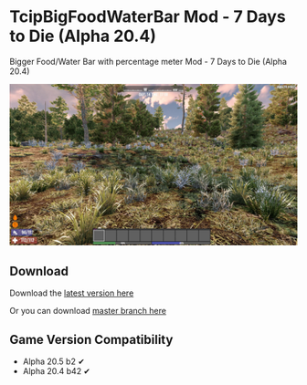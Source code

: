 # TcipBigFoodWaterBar Mod - 7 Days to Die (Alpha 20.4)
Bigger Food/Water Bar with percentage meter Mod - 7 Days to Die (Alpha 20.4)

![Screenshot_TcipBigFoodWaterBar.jpg](img/Screenshot_TcipBigFoodWaterBar.jpg)


## Download
Download the [latest version here](https://github.com/Tcip/TcipBigFoodWaterBar/releases/latest)

Or you can download [master branch here](https://github.com/Tcip/TcipBigFoodWaterBar/archive/master.zip)


## Game Version Compatibility

* Alpha 20.5 b2 ✔
* Alpha 20.4 b42 ✔